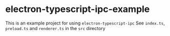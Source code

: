 # electron-typescript-ipc-example

This is an example project for using `electron-typescript-ipc`
See `index.ts`, `preload.ts` and `renderer.ts` in the `src` directory
